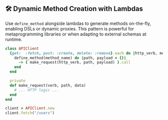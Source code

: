 ## 🛠️ Dynamic Method Creation with Lambdas
Use `define_method` alongside lambdas to generate methods on-the-fly, enabling DSLs or dynamic proxies. This pattern is powerful for metaprogramming libraries or when adapting to external schemas at runtime.

```ruby
class APIClient
  {get:  :fetch, post: :create, delete: :remove}.each do |http_verb, method_name|
    define_method(method_name) do |path, payload = {}|
      -> { make_request(http_verb, path, payload) }.call
    end
  end

  private
  def make_request(verb, path, data)
    # ... HTTP logic ...
  end
end

client = APIClient.new
client.fetch("/users")
```